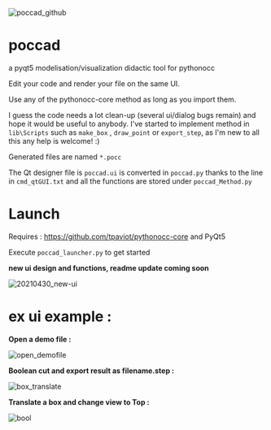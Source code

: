 ![poccad_github](https://user-images.githubusercontent.com/81742654/116783820-36b8e980-aa91-11eb-8137-e7502adc98ee.png)


# poccad
a pyqt5 modelisation/visualization didactic tool for pythonocc

Edit your code and render your file on the same UI.

Use any of the pythonocc-core method as long as you import them.

I guess the code needs a lot clean-up (several ui/dialog bugs remain)  and hope it would be useful to anybody. I've started to implement method in `lib\Scripts` such as `make_box` , `draw_point` or `export_step`, as I'm new to all this any help is welcome! :)

Generated files are named `*.pocc`

The Qt designer file is `poccad.ui` is converted in `poccad.py` thanks to the line in `cmd_qtGUI.txt` and all the functions are stored under `poccad_Method.py` 

# Launch

Requires : https://github.com/tpaviot/pythonocc-core and PyQt5

Execute `poccad_launcher.py` to get started

**new ui design and functions, readme update coming soon**

![20210430_new-ui](https://user-images.githubusercontent.com/81742654/116717430-29402880-a9d9-11eb-8fe0-323d050dfb1e.jpg)

# ex ui example :

**Open a demo file :**

![open_demofile](https://user-images.githubusercontent.com/81742654/116223455-d142c100-a74f-11eb-9cbd-a9ddde39b921.gif)


**Boolean cut and export result as filename.step :**

![box_translate](https://user-images.githubusercontent.com/81742654/116221251-ba9b6a80-a74d-11eb-9f03-617ff6b7eb32.gif)


**Translate a box and change view to Top :**

![bool](https://user-images.githubusercontent.com/81742654/116221241-b707e380-a74d-11eb-99eb-52c486927c29.gif)
